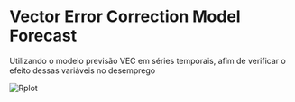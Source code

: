 # Vector Error Correction Model Forecast

Utilizando o modelo previsão VEC em séries temporais, afim de verificar o efeito dessas variáveis no desemprego

![Rplot](https://user-images.githubusercontent.com/101497423/162757492-e3cbb5b5-4232-4aa4-872c-3c289ac2d192.png)
